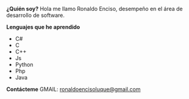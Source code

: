 <b>¿Quién soy?</b>
  Hola me llamo Ronaldo Enciso, desempeño en el área de desarrollo de software.
  
<b>Lenguajes que he aprendido</b>
  - C#
  - C
  - C++
  - Js
  - Python
  - Php
  - Java
  
<b>Contácteme</b>
  GMAIL: ronaldoencisoluque@gmail.com
